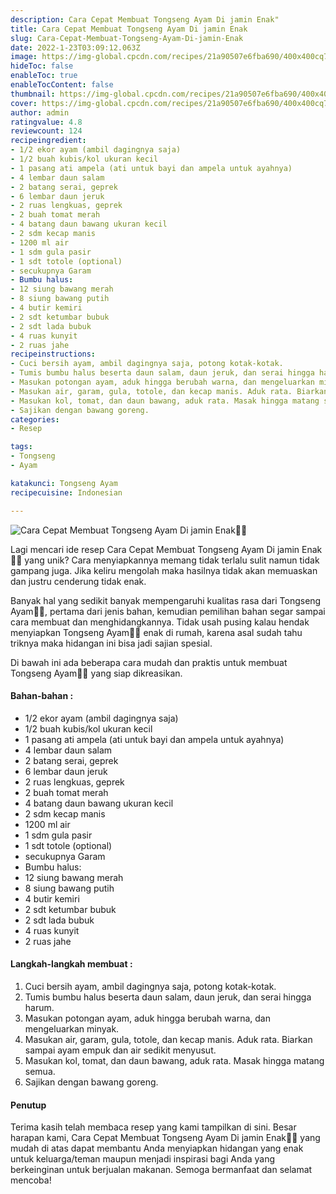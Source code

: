 ```yaml
---
description: Cara Cepat Membuat Tongseng Ayam Di jamin Enak"
title: Cara Cepat Membuat Tongseng Ayam Di jamin Enak
slug: Cara-Cepat-Membuat-Tongseng-Ayam-Di-jamin-Enak
date: 2022-1-23T03:09:12.063Z
image: https://img-global.cpcdn.com/recipes/21a90507e6fba690/400x400cq70/photo.jpg
hideToc: false
enableToc: true
enableTocContent: false
thumbnail: https://img-global.cpcdn.com/recipes/21a90507e6fba690/400x400cq70/photo.jpg
cover: https://img-global.cpcdn.com/recipes/21a90507e6fba690/400x400cq70/photo.jpg
author: admin
ratingvalue: 4.8
reviewcount: 124
recipeingredient:
- 1/2 ekor ayam (ambil dagingnya saja)
- 1/2 buah kubis/kol ukuran kecil
- 1 pasang ati ampela (ati untuk bayi dan ampela untuk ayahnya)
- 4 lembar daun salam
- 2 batang serai, geprek
- 6 lembar daun jeruk
- 2 ruas lengkuas, geprek
- 2 buah tomat merah
- 4 batang daun bawang ukuran kecil
- 2 sdm kecap manis
- 1200 ml air
- 1 sdm gula pasir
- 1 sdt totole (optional)
- secukupnya Garam
- Bumbu halus:
- 12 siung bawang merah
- 8 siung bawang putih
- 4 butir kemiri
- 2 sdt ketumbar bubuk
- 2 sdt lada bubuk
- 4 ruas kunyit
- 2 ruas jahe
recipeinstructions:
- Cuci bersih ayam, ambil dagingnya saja, potong kotak-kotak.
- Tumis bumbu halus beserta daun salam, daun jeruk, dan serai hingga harum.
- Masukan potongan ayam, aduk hingga berubah warna, dan mengeluarkan minyak.
- Masukan air, garam, gula, totole, dan kecap manis. Aduk rata. Biarkan sampai ayam empuk dan air sedikit menyusut.
- Masukan kol, tomat, dan daun bawang, aduk rata. Masak hingga matang semua.
- Sajikan dengan bawang goreng.
categories:
- Resep

tags:
- Tongseng
- Ayam

katakunci: Tongseng Ayam
recipecuisine: Indonesian

---
```


![Cara Cepat Membuat Tongseng Ayam Di jamin Enak👩‍🍳](https://img-global.cpcdn.com/recipes/21a90507e6fba690/400x400cq70/photo.jpg)

Lagi mencari ide resep Cara Cepat Membuat Tongseng Ayam Di jamin Enak👩‍🍳 yang unik? Cara menyiapkannya memang tidak terlalu sulit namun tidak gampang juga. Jika keliru mengolah maka hasilnya tidak akan memuaskan dan justru cenderung tidak enak.

Banyak hal yang sedikit banyak mempengaruhi kualitas rasa dari Tongseng Ayam👩‍🍳, pertama dari jenis bahan, kemudian pemilihan bahan segar sampai cara membuat dan menghidangkannya. Tidak usah pusing kalau hendak menyiapkan Tongseng Ayam👩‍🍳 enak di rumah, karena asal sudah tahu triknya maka hidangan ini bisa jadi sajian spesial.

Di bawah ini ada beberapa cara mudah dan praktis untuk membuat Tongseng Ayam👩‍🍳 yang siap dikreasikan.

<!--inarticleads1-->

#### Bahan-bahan :

- 1/2 ekor ayam (ambil dagingnya saja)
- 1/2 buah kubis/kol ukuran kecil
- 1 pasang ati ampela (ati untuk bayi dan ampela untuk ayahnya)
- 4 lembar daun salam
- 2 batang serai, geprek
- 6 lembar daun jeruk
- 2 ruas lengkuas, geprek
- 2 buah tomat merah
- 4 batang daun bawang ukuran kecil
- 2 sdm kecap manis
- 1200 ml air
- 1 sdm gula pasir
- 1 sdt totole (optional)
- secukupnya Garam
- Bumbu halus:
- 12 siung bawang merah
- 8 siung bawang putih
- 4 butir kemiri
- 2 sdt ketumbar bubuk
- 2 sdt lada bubuk
- 4 ruas kunyit
- 2 ruas jahe

<!--inarticleads2-->

#### Langkah-langkah membuat :

1. Cuci bersih ayam, ambil dagingnya saja, potong kotak-kotak.
1. Tumis bumbu halus beserta daun salam, daun jeruk, dan serai hingga harum.
1. Masukan potongan ayam, aduk hingga berubah warna, dan mengeluarkan minyak.
1. Masukan air, garam, gula, totole, dan kecap manis. Aduk rata. Biarkan sampai ayam empuk dan air sedikit menyusut.
1. Masukan kol, tomat, dan daun bawang, aduk rata. Masak hingga matang semua.
1. Sajikan dengan bawang goreng.

#### Penutup

Terima kasih telah membaca resep yang kami tampilkan di sini. Besar harapan kami, Cara Cepat Membuat Tongseng Ayam Di jamin Enak👩‍🍳 yang mudah di atas dapat membantu Anda menyiapkan hidangan yang enak untuk keluarga/teman maupun menjadi inspirasi bagi Anda yang berkeinginan untuk berjualan makanan. Semoga bermanfaat dan selamat mencoba!